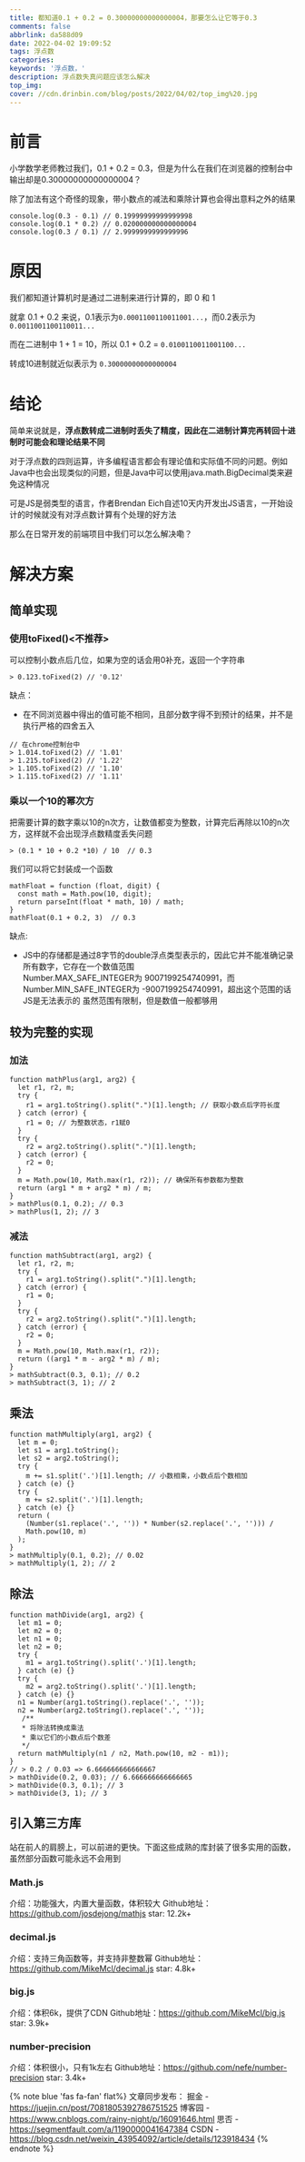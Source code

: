 ```yaml
---
title: 都知道0.1 + 0.2 = 0.30000000000000004，那要怎么让它等于0.3
comments: false
abbrlink: da588d09
date: 2022-04-02 19:09:52
tags: 浮点数
categories:
keywords: '浮点数，'
description: 浮点数失真问题应该怎么解决
top_img:
cover: //cdn.drinbin.com/blog/posts/2022/04/02/top_img%20.jpg
---
```

# 前言
小学数学老师教过我们，0.1 + 0.2 = 0.3，但是为什么在我们在浏览器的控制台中输出却是0.30000000000000004？


除了加法有这个奇怪的现象，带小数点的减法和乘除计算也会得出意料之外的结果

```
console.log(0.3 - 0.1) // 0.19999999999999998
console.log(0.1 * 0.2) // 0.020000000000000004
console.log(0.3 / 0.1) // 2.9999999999999996
```
# 原因
我们都知道计算机时是通过二进制来进行计算的，即 0 和 1

就拿 0.1 + 0.2 来说，0.1表示为`0.0001100110011001...`，而0.2表示为`0.0011001100110011...`

而在二进制中 1 + 1 = 10，所以 0.1 + 0.2 = `0.0100110011001100...`

转成10进制就近似表示为 `0.30000000000000004`

# 结论
简单来说就是，**浮点数转成二进制时丢失了精度，因此在二进制计算完再转回十进制时可能会和理论结果不同**

对于浮点数的四则运算，许多编程语言都会有理论值和实际值不同的问题。例如Java中也会出现类似的问题，但是Java中可以使用java.math.BigDecimal类来避免这种情况

可是JS是弱类型的语言，作者Brendan Eich自述10天内开发出JS语言，一开始设计的时候就没有对浮点数计算有个处理的好方法

那么在日常开发的前端项目中我们可以怎么解决嘞？
# 解决方案
## 简单实现
### 使用toFixed()<不推荐>
可以控制小数点后几位，如果为空的话会用0补充，返回一个字符串
```
> 0.123.toFixed(2) // '0.12'
```
缺点：
- 在不同浏览器中得出的值可能不相同，且部分数字得不到预计的结果，并不是执行严格的四舍五入

```
// 在chrome控制台中
> 1.014.toFixed(2) // '1.01'
> 1.215.toFixed(2) // '1.22'
> 1.105.toFixed(2) // '1.10'
> 1.115.toFixed(2) // '1.11'
```
### 乘以一个10的幂次方
把需要计算的数字乘以10的n次方，让数值都变为整数，计算完后再除以10的n次方，这样就不会出现浮点数精度丢失问题
```
> (0.1 * 10 + 0.2 *10) / 10  // 0.3
```
我们可以将它封装成一个函数
```
mathFloat = function (float, digit) {
  const math = Math.pow(10, digit);
  return parseInt(float * math, 10) / math;
}
mathFloat(0.1 + 0.2, 3)  // 0.3
```

缺点:
- JS中的存储都是通过8字节的double浮点类型表示的，因此它并不能准确记录所有数字，它存在一个数值范围<br />
    Number.MAX_SAFE_INTEGER为 9007199254740991，而Number.MIN_SAFE_INTEGER为 -9007199254740991，超出这个范围的话JS是无法表示的
虽然范围有限制，但是数值一般都够用

## 较为完整的实现
### 加法
```
function mathPlus(arg1, arg2) {
  let r1, r2, m;
  try {
    r1 = arg1.toString().split(".")[1].length; // 获取小数点后字符长度
  } catch (error) {
    r1 = 0; // 为整数状态，r1赋0
  }
  try {
    r2 = arg2.toString().split(".")[1].length;
  } catch (error) {
    r2 = 0;
  }
  m = Math.pow(10, Math.max(r1, r2)); // 确保所有参数都为整数
  return (arg1 * m + arg2 * m) / m;
}
> mathPlus(0.1, 0.2); // 0.3
> mathPlus(1, 2); // 3
```
### 减法
```
function mathSubtract(arg1, arg2) {
  let r1, r2, m;
  try {
    r1 = arg1.toString().split(".")[1].length;
  } catch (error) {
    r1 = 0;
  }
  try {
    r2 = arg2.toString().split(".")[1].length;
  } catch (error) {
    r2 = 0;
  }
  m = Math.pow(10, Math.max(r1, r2));
  return ((arg1 * m - arg2 * m) / m);
}
> mathSubtract(0.3, 0.1); // 0.2
> mathSubtract(3, 1); // 2
```
## 乘法
```
function mathMultiply(arg1, arg2) {
  let m = 0;
  let s1 = arg1.toString();
  let s2 = arg2.toString();
  try {
    m += s1.split('.')[1].length; // 小数相乘，小数点后个数相加
  } catch (e) {}
  try {
    m += s2.split('.')[1].length;
  } catch (e) {}
  return (
    (Number(s1.replace('.', '')) * Number(s2.replace('.', ''))) /
    Math.pow(10, m)
  );
}
> mathMultiply(0.1, 0.2); // 0.02
> mathMultiply(1, 2); // 2
```
## 除法
```
function mathDivide(arg1, arg2) {
  let m1 = 0;
  let m2 = 0;
  let n1 = 0;
  let n2 = 0;
  try {
    m1 = arg1.toString().split('.')[1].length;
  } catch (e) {}
  try {
    m2 = arg2.toString().split('.')[1].length;
  } catch (e) {}
  n1 = Number(arg1.toString().replace('.', ''));
  n2 = Number(arg2.toString().replace('.', ''));
   /**
   * 将除法转换成乘法
   * 乘以它们的小数点后个数差
   */
  return mathMultiply(n1 / n2, Math.pow(10, m2 - m1));
}
// > 0.2 / 0.03 => 6.666666666666667
> mathDivide(0.2, 0.03); // 6.666666666666665
> mathDivide(0.3, 0.1); // 3
> mathDivide(3, 1); // 3
```
## 引入第三方库
站在前人的肩膀上，可以前进的更快。下面这些成熟的库封装了很多实用的函数，虽然部分函数可能永远不会用到
### Math.js
介绍：功能强大，内置大量函数，体积较大
Github地址：https://github.com/josdejong/mathjs
star: 12.2k+
### decimal.js
介绍：支持三角函数等，并支持非整数幂
Github地址：https://github.com/MikeMcl/decimal.js
star: 4.8k+
### big.js
介绍：体积6k，提供了CDN
Github地址：https://github.com/MikeMcl/big.js
star: 3.9k+
### number-precision
介绍：体积很小，只有1k左右
Github地址：https://github.com/nefe/number-precision
star: 3.4k+

{% note blue 'fas fa-fan' flat%}
文章同步发布：
掘金 - https://juejin.cn/post/7081805392786751525
博客园 - https://www.cnblogs.com/rainy-night/p/16091646.html
思否 - https://segmentfault.com/a/1190000041647384
CSDN - https://blog.csdn.net/weixin_43954092/article/details/123918434
{% endnote %}
